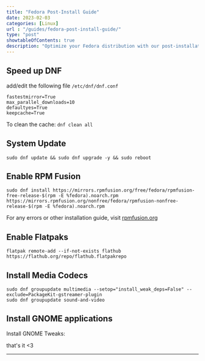 ```yaml
---
title: "Fedora Post-Install Guide"
date: 2023-02-03
categories: [Linux]
url : "/guides/fedora-post-install-guide/"
type: "post"
showtableOfContents: true
description: "Optimize your Fedora distribution with our post-installation guide. Follow our tips to maximize your experience."
---
```


## Speed up DNF 
add/edit the following file `/etc/dnf/dnf.conf`
```
fastestmirror=True
max_parallel_downloads=10
defaultyes=True
keepcache=True
```
To clean the cache: `dnf clean all`

## System Update
```
sudo dnf update && sudo dnf upgrade -y && sudo reboot
```

## Enable RPM Fusion
```
sudo dnf install https://mirrors.rpmfusion.org/free/fedora/rpmfusion-free-release-$(rpm -E %fedora).noarch.rpm https://mirrors.rpmfusion.org/nonfree/fedora/rpmfusion-nonfree-release-$(rpm -E %fedora).noarch.rpm
``` 

For any errors or other installation guide, visit [rpmfusion.org](https://rpmfusion.org/Configuration)

## Enable Flatpaks 
```
flatpak remote-add --if-not-exists flathub https://flathub.org/repo/flathub.flatpakrepo
```

## Install Media Codecs 
```
sudo dnf groupupdate multimedia --setop="install_weak_deps=False" --exclude=PackageKit-gstreamer-plugin
sudo dnf groupupdate sound-and-video
```

## Install GNOME applications 
Install GNOME Tweaks: 


that's it <3

----

  